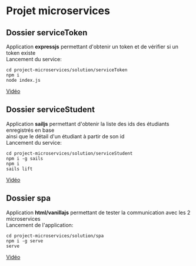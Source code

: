 # Projet microservices

## Dossier serviceToken
Application **expressjs** permettant d'obtenir un token et de vérifier si un token existe  
Lancement du service:
```
cd project-microservices/solution/serviceToken
npm i
node index.js
```
[Vidéo](https://opusidea-training.s3.eu-west-3.amazonaws.com/projet-microservices/serviceToken.webm)  


## Dossier serviceStudent
Application **sailjs** permettant d'obtenir la liste des ids des étudiants enregistrés en base  
ainsi que le détail d'un étudiant à partir de son id  
Lancement du service: 
```
cd project-microservices/solution/serviceStudent
npm i -g sails
npm i
sails lift
```
[Vidéo](https://opusidea-training.s3.eu-west-3.amazonaws.com/projet-microservices/serviceStudent.webm)


## Dossier spa
Application **html/vanillajs** permettant de tester la communication avec les 2 microservices  
Lancement de l'application:
```
cd project-microservices/solution/spa
npm i -g serve
serve
```
[Vidéo](https://opusidea-training.s3.eu-west-3.amazonaws.com/projet-microservices/spa.webm)